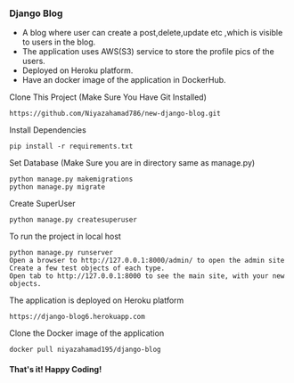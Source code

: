 ### Django Blog
* A blog where user can create a post,delete,update etc ,which is visible to users in the blog.
* The application uses AWS(S3) service to store the profile pics of the users.
* Deployed on Heroku platform.
* Have an docker image of the application in DockerHub.

Clone This Project (Make Sure You Have Git Installed)
```
https://github.com/Niyazahamad786/new-django-blog.git
```
Install Dependencies 

```
pip install -r requirements.txt
```

Set Database (Make Sure you are in directory same as manage.py)
```
python manage.py makemigrations
python manage.py migrate
```
Create SuperUser 
```
python manage.py createsuperuser
```

To run the project in local host
```
python manage.py runserver
Open a browser to http://127.0.0.1:8000/admin/ to open the admin site
Create a few test objects of each type.
Open tab to http://127.0.0.1:8000 to see the main site, with your new objects.
```
The application is deployed on Heroku platform
```
https://django-blog6.herokuapp.com
```
Clone the Docker image of the application
```
docker pull niyazahamad195/django-blog
```
#### That's it! Happy Coding!
